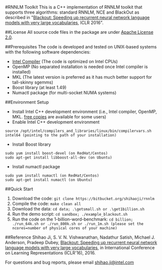 #RNNLM Toolkit
This is a C++ implementation of RNNLM toolkit that supports three algorithms: standard RNNLM, NCE and BlackOut as described in "[Blackout: Speeding up recurrent neural network language models with very large vocabularies](http://arxiv.org/abs/1511.06909), ICLR 2016".

##License
All source code files in the package are under [Apache License 2.0](http://www.apache.org/licenses/LICENSE-2.0).

##Prerequisites
The code is developed and tested on UNIX-based systems with the following software dependencies:

- [Intel Compiler](https://software.intel.com/en-us/qualify-for-free-software) (The code is optimized on Intel CPUs)
- OpenMP (No separated installation is needed once Intel compiler is installed)
- MKL (The latest version is preferred as it has much better support for tall-skinny sgemms)
- Boost library (at least 1.49)
- Numactl package (for multi-socket NUMA systems)

##Environment Setup
* Install Intel C++ development environment (i.e., Intel compiler, OpenMP, MKL. [free copies](https://software.intel.com/en-us/qualify-for-free-software) are available for some users)
* Enable Intel C++ development environment
```
source /opt/intel/compilers_and_libraries/linux/bin/compilervars.sh intel64 (pointing to the path of your installation)
```
* Install Boost library
```
sudo yum install boost-devel (on RedHat/Centos)
sudo apt-get install libboost-all-dev (on Ubuntu)
```
* Install numactl package
```
sudo yum install numactl (on RedHat/Centos)
sudo apt-get install numactl (on Ubuntu)
```

##Quick Start
1. Download the code: ```git clone https://bitbucket.org/shihaoji/rnnlm```
2. Compile the code: ```make clean all```
3. Download the data: ```cd data; .\getsmall.sh or .\get1billion.sh```
4. Run the demo script: ```cd sandbox; ./example_blackout.sh```
5. Run the code on the 1-billion-word-benchmark: ```cd billion; ./run_64k.sh or ./run_800k.sh or ./run_1m.sh (please set the ncores=number of physical cores of your machine)```

##Reference
Shihao Ji, S. V. N. Vishwanathan, Nadathur Satish, Michael J. Anderson, Pradeep Dubey, [Blackout: Speeding up recurrent neural network language models with very large vocabularies](http://arxiv.org/abs/1511.06909), in International Conference on Learning Representations (ICLR'16), 2016.

For questions and bug reports, please email shihao.ji@intel.com

